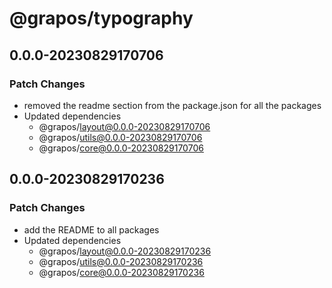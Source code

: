 # @grapos/typography

## 0.0.0-20230829170706

### Patch Changes

- removed the readme section from the package.json for all the packages
- Updated dependencies
  - @grapos/layout@0.0.0-20230829170706
  - @grapos/utils@0.0.0-20230829170706
  - @grapos/core@0.0.0-20230829170706

## 0.0.0-20230829170236

### Patch Changes

- add the README to all packages
- Updated dependencies
  - @grapos/layout@0.0.0-20230829170236
  - @grapos/utils@0.0.0-20230829170236
  - @grapos/core@0.0.0-20230829170236
